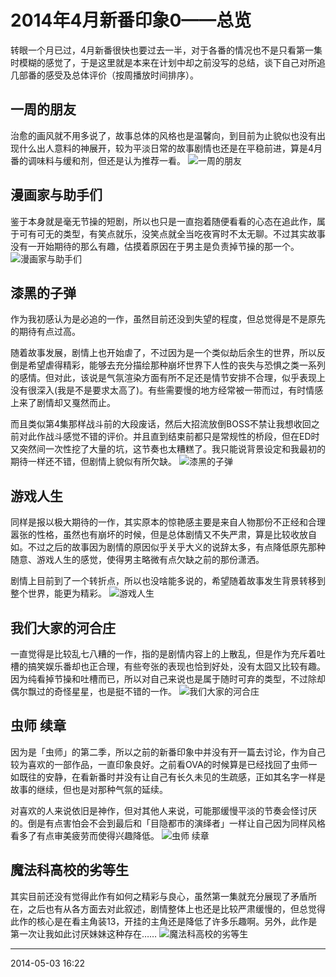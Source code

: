 # 2014年4月新番印象0——总览

转眼一个月已过，4月新番很快也要过去一半，对于各番的情况也不是只看第一集时模糊的感觉了，于是这里就是本来在计划中却之前没写的总结，谈下自己对所追几部番的感受及总体评价（按周播放时间排序）。

## 一周的朋友

治愈的画风就不用多说了，故事总体的风格也是温馨向，到目前为止貌似也没有出现什么出人意料的神展开，较为平淡日常的故事剧情也还是在平稳前进，算是4月番的调味料与缓和剂，但还是认为推荐一看。
![一周的朋友][01]

## 漫画家与助手们

鉴于本身就是毫无节操的短剧，所以也只是一直抱着随便看看的心态在追此作，属于可有可无的类型，有笑点就乐，没笑点就全当吃夜宵时不太无聊。不过其实故事没有一开始期待的那么有趣，估摸着原因在于男主是负责掉节操的那一个。
![漫画家与助手们][02]

## 漆黑的子弹

作为我初感认为是必追的一作，虽然目前还没到失望的程度，但总觉得是不是原先的期待有点过高。

随着故事发展，剧情上也开始虐了，不过因为是一个类似劫后余生的世界，所以反倒是希望虐得精彩，能够去充分描绘那种崩坏世界下人性的丧失与恐惧之类一系列的感情。但对此，该说是气氛渲染方面有所不足还是情节安排不合理，似乎表现上没有很深入(我是不是要求太高了)。有些需要慢的地方经常被一带而过，有时情感上来了剧情却又戛然而止。

而且类似第4集那样战斗前的大段废话，然后大招流放倒BOSS不禁让我想收回之前对此作战斗感觉不错的评价。并且直到结束前都只是常规性的桥段，但在ED时又突然间一次性挖了大量的坑，这节奏也太糟糕了。我只能说背景设定和我最初的期待一样还不错，但剧情上貌似有所欠缺。
![漆黑的子弹][03]

## 游戏人生

同样是报以极大期待的一作，其实原本的惊艳感主要是来自人物那份不正经和合理嚣张的性格，虽然也有崩坏的时候，但是总体剧情又不失严肃，算是比较收放自如。不过之后的故事因为剧情的原因似乎关乎大义的说辞太多，有点降低原先那种随意、游戏人生的感觉，使得男主略微有点欠缺之前的那份潇洒。

剧情上目前到了一个转折点，所以也没啥能多说的，希望随着故事发生背景转移到整个世界，能更为精彩。
![游戏人生][04]

## 我们大家的河合庄

一直觉得是比较乱七八糟的一作，指的是剧情内容上的上散乱，但是作为充斥着吐槽的搞笑娱乐番却也正合理，有些夸张的表现也恰到好处，没有太囧又比较有趣。因为纯看掉节操和吐槽而已，所以对自己来说也是属于随时可弃的类型，不过除却偶尔飘过的奇怪星星，也是挺不错的一作。
![我们大家的河合庄][05]

## 虫师 续章

因为是「虫师」的第二季，所以之前的新番印象中并没有开一篇去讨论，作为自己较为喜欢的一部作品，一直印象良好。之前看OVA的时候算是已经找回了虫师一如既往的安静，在看新番时并没有让自己有长久未见的生疏感，正如其名字一样是故事的继续，但也是对那种气氛的延续。

对喜欢的人来说依旧是神作，但对其他人来说，可能那缓慢平淡的节奏会怪讨厌的。倒是有点害怕会不会到最后和「目隐都市的演绎者」一样让自己因为同样风格看多了有点审美疲劳而使得兴趣降低。
![虫师 续章][06]

## 魔法科高校的劣等生

其实目前还没有觉得此作有如何之精彩与良心，虽然第一集就充分展现了矛盾所在，之后也有从各方面去对此叙述，剧情整体上也还是比较严肃缓慢的，但总觉得此作的核心是在看主角装13，开挂的主角还是降低了许多乐趣啊。另外，此作是第一次让我如此讨厌妹妹这种存在……
![魔法科高校的劣等生][07]

  [01]: http://tennsinn.github.io/img/blog/01/21-01.jpg
  [02]: http://tennsinn.github.io/img/blog/01/21-02.jpg
  [03]: http://tennsinn.github.io/img/blog/01/21-03.jpg
  [04]: http://tennsinn.github.io/img/blog/01/21-04.jpg
  [05]: http://tennsinn.github.io/img/blog/01/21-05.jpg
  [06]: http://tennsinn.github.io/img/blog/01/21-06.jpg
  [07]: http://tennsinn.github.io/img/blog/01/21-07.jpg

----------

2014-05-03 16:22